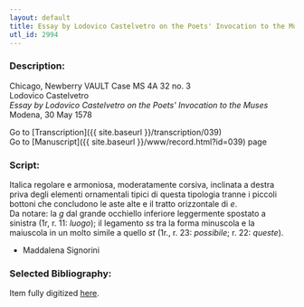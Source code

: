 ```yaml
---
layout: default
title: Essay by Lodovico Castelvetro on the Poets' Invocation to the Muses
utl_id: 2994
---
```


###  Description:

Chicago, Newberry VAULT Case MS 4A 32 no. 3<br>
Lodovico Castelvetro<br>
_Essay by Lodovico Castelvetro on the Poets' Invocation to the Muses_<br>
Modena, 30 May 1578

Go to [Transcription]({{ site.baseurl }}/transcription/039)<br>
Go to [Manuscript]({{ site.baseurl }}/www/record.html?id=039) page 

###  Script:

Italica regolare e armoniosa, moderatamente corsiva, inclinata a destra priva degli elementi ornamentali tipici di questa tipologia tranne i piccoli bottoni che concludono le aste alte e il tratto orizzontale di _e_.<br>
Da notare: la _g_ dal grande occhiello inferiore leggermente spostato a sinistra (1r, r. 11: _luogo_); il legamento _ss_ tra la forma minuscola e la maiuscola in un molto simile a quello _st_ (1r., r. 23: _possibile_; r. 22: _queste_).<br>
- Maddalena Signorini

###  Selected Bibliography:

Item fully digitized [here](http://digcoll.newberry.org/#/item/ia-case_ms_4a_32_no_01). 

